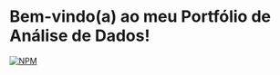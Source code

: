 # Bem-vindo(a) ao meu Portfólio de Análise de Dados!
[![NPM](https://img.shields.io/badge/author-luizhlcarvalho-blue)](https://www.linkedin.com/in/luiz-henrique-l-carvalho/)

